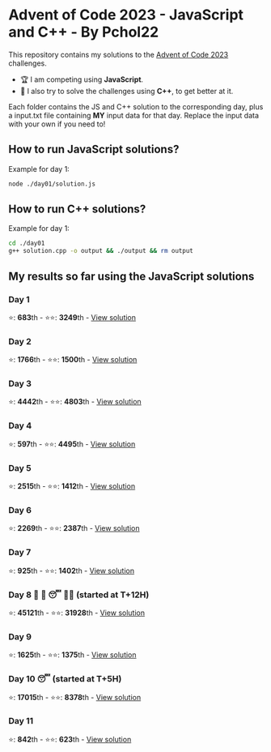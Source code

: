 # Advent of Code 2023 - JavaScript and C++ - By Pchol22

This repository contains my solutions to the [Advent of Code 2023](https://adventofcode.com/2023) challenges.

- 🏆 I am competing using **JavaScript**.
- 🐣 I also try to solve the challenges using **C++**, to get better at it.

Each folder contains the JS and C++ solution to the corresponding day, plus a input.txt file containing **MY** input data for that day. Replace the input data with your own if you need to!

## How to run JavaScript solutions?

Example for day 1:

```bash
node ./day01/solution.js
```

## How to run C++ solutions?

Example for day 1:

```bash
cd ./day01
g++ solution.cpp -o output && ./output && rm output
```

## My results so far using the **JavaScript** solutions

### Day 1

⭐️: **683**th - ⭐️⭐️: **3249**th - [View solution](./day01/solution.js)

### Day 2

⭐️: **1766**th - ⭐️⭐️: **1500**th - [View solution](./day02/solution.js)

### Day 3

⭐️: **4442**th - ⭐️⭐️: **4803**th - [View solution](./day03/solution.js)

### Day 4

⭐️: **597**th - ⭐️⭐️: **4495**th - [View solution](./day04/solution.js)

### Day 5

⭐️: **2515**th - ⭐️⭐️: **1412**th - [View solution](./day05/solution.js)

### Day 6

⭐️: **2269**th - ⭐️⭐️: **2387**th - [View solution](./day06/solution.js)

### Day 7

⭐️: **925**th - ⭐️⭐️: **1402**th - [View solution](./day07/solution.js)

### Day 8 🍻 🤮 😴 😵‍💫 (started at T+12H)

⭐️: **45121**th - ⭐️⭐️: **31928**th - [View solution](./day08/solution.js)

### Day 9

⭐️: **1625**th - ⭐️⭐️: **1375**th - [View solution](./day09/solution.js)

### Day 10 😴 (started at T+5H)

⭐️: **17015**th - ⭐️⭐️: **8378**th - [View solution](./day10/solution.js)

### Day 11

⭐️: **842**th - ⭐️⭐️: **623**th - [View solution](./day11/solution.js)
